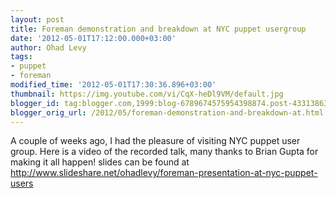 ```yaml
---
layout: post
title: Foreman demonstration and breakdown at NYC puppet usergroup
date: '2012-05-01T17:12:00.000+03:00'
author: Ohad Levy
tags:
- puppet
- foreman
modified_time: '2012-05-01T17:30:36.896+03:00'
thumbnail: https://img.youtube.com/vi/CqX-heDl9VM/default.jpg
blogger_id: tag:blogger.com,1999:blog-6789674575954398874.post-433138637596669436
blogger_orig_url: /2012/05/foreman-demonstration-and-breakdown-at.html
---
```


A couple of weeks ago, I had the pleasure of visiting NYC puppet user
group. Here is a video of the recorded talk, many thanks to Brian Gupta
for making it all happen!
slides can be found at
http://www.slideshare.net/ohadlevy/foreman-presentation-at-nyc-puppet-users
